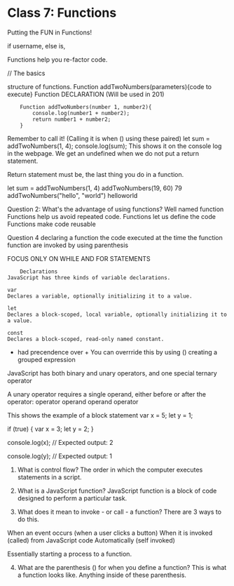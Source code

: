 # Class 7: Functions

Putting the FUN in Functions!

if username, else is,

Functions help you re-factor code.

// The basics

structure of functions.
Function addTwoNumbers(parameters){code to execute}
Function DECLARATION (Will be used in 201)

        Function addTwoNumbers(number 1, number2){
            console.log(number1 + number2);
            return number1 + number2; 
        }

Remember to call it! (Calling it is when () using these paired)
let sum = addTwoNumbers(1, 4);
console.log(sum); This shows it on the console log in the webpage.
We get an undefined when we do not put a return statement.

Return statement must be, the last thing you do in a function.

let sum = addTwoNumbers(1, 4)
addTwoNumbers(19, 60) 79
addTwoNumbers("hello", "world") helloworld



Question 2: What's the advantage of using functions?
Well named function
Functions help us avoid repeated code.
Functions let us define the code
Functions make code reusable

Question 4
declaring a function
the code executed at the time the function
function are invoked by using parenthesis

FOCUS ONLY ON WHILE AND FOR STATEMENTS

        Declarations
    JavaScript has three kinds of variable declarations.

    var
    Declares a variable, optionally initializing it to a value.

    let
    Declares a block-scoped, local variable, optionally initializing it to a value.

    const
    Declares a block-scoped, read-only named constant.

* had precendence over +
You can overrride this by using () creating a grouped expression

JavaScript has both binary and unary operators, and one special ternary operator

A unary operator requires a single operand, either before or after the operator:
operator operand
operand operator

This shows the example of a block statement
var x = 5;
let y = 1;

if (true) {
  var x = 3;
  let y = 2;
}

console.log(x);
// Expected output: 2

console.log(y);
// Expected output: 1


1. What is control flow? The order in which the computer executes statements in a script.


2. What is a JavaScript function? JavaScript function is a block of code designed to perform a particular task.


3. What does it mean to invoke - or call - a function? There are 3 ways to do this.

When an event occurs (when a user clicks a button)
When it is invoked (called) from JavaScript code
Automatically (self invoked)

Essentially starting a process to a function.

4. What are the parenthesis () for when you define a function? This is what a function looks like. Anything inside of these parenthesis.